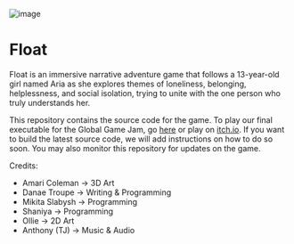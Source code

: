 ![image](https://github.com/user-attachments/assets/faedab60-ca11-4c72-add6-32a82af73aaa)

# Float
Float is an immersive narrative adventure game that follows a 13-year-old girl named Aria as she explores themes of loneliness, belonging, helplessness, and social isolation, trying to unite with the one person who truly understands her.

This repository contains the source code for the game. To play our final executable for the Global Game Jam, go [here](https://globalgamejam.org/games/2025/float-4) or play on [itch.io](https://tsunam1-surfers.itch.io/float). 
If you want to build the latest source code, we will add instructions on how to do so soon. 
You may also monitor this repository for updates on the game.

Credits:
* Amari Coleman -> 3D Art
* Danae Troupe -> Writing & Programming
* Mikita Slabysh -> Programming
* Shaniya -> Programming
* Ollie -> 2D Art
* Anthony (TJ) -> Music & Audio
